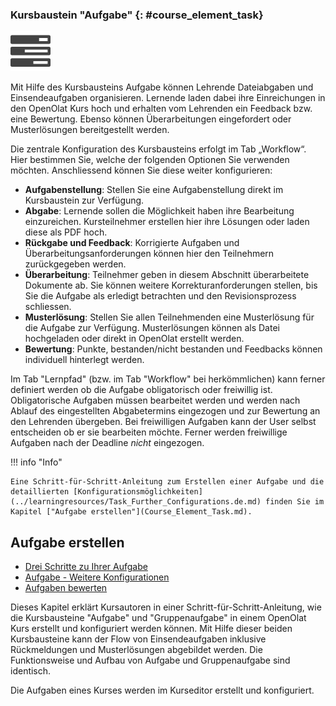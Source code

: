 ### Kursbaustein "Aufgabe" {: #course_element_task}

![Aufgabe Icon](assets/task.png)

Mit Hilfe des Kursbausteins Aufgabe können Lehrende Dateiabgaben und Einsendeaufgaben organisieren. Lernende laden dabei ihre Einreichungen in den OpenOlat Kurs hoch und erhalten vom Lehrenden ein Feedback bzw. eine Bewertung. Ebenso können Überarbeitungen eingefordert oder Musterlösungen bereitgestellt werden.

Die zentrale Konfiguration des Kursbausteins erfolgt im Tab „Workflow“. Hier bestimmen Sie, welche der folgenden Optionen Sie verwenden möchten. Anschliessend können Sie diese weiter konfigurieren:

* **Aufgabenstellung**: Stellen Sie eine Aufgabenstellung direkt im Kursbaustein zur Verfügung.
* **Abgabe**: Lernende sollen die Möglichkeit haben ihre Bearbeitung einzureichen. Kursteilnehmer erstellen hier ihre Lösungen oder laden diese als PDF hoch.
* **Rückgabe und Feedback**: Korrigierte Aufgaben und Überarbeitungsanforderungen können hier den Teilnehmern zurückgegeben werden.
* **Überarbeitung**: Teilnehmer geben in diesem Abschnitt überarbeitete Dokumente ab. Sie können weitere Korrekturanforderungen stellen, bis Sie die Aufgabe als erledigt betrachten und den Revisionsprozess schliessen.
* **Musterlösung**: Stellen Sie allen Teilnehmenden eine Musterlösung für die Aufgabe  zur Verfügung. Musterlösungen können als Datei hochgeladen oder direkt in OpenOlat erstellt werden.
* **Bewertung**: Punkte, bestanden/nicht bestanden und Feedbacks können individuell hinterlegt werden.

 Im Tab "Lernpfad" (bzw. im Tab "Workflow" bei herkömmlichen) kann ferner definiert werden ob die Aufgabe obligatorisch oder freiwillig ist. Obligatorische Aufgaben müssen bearbeitet werden und werden nach Ablauf des eingestellten Abgabetermins eingezogen und zur Bewertung an den Lehrenden übergeben. Bei freiwilligen Aufgaben kann der User selbst entscheiden ob er sie bearbeiten möchte. Ferner werden freiwillige Aufgaben nach der Deadline _nicht_ eingezogen.

!!! info "Info"

    Eine Schritt-für-Schritt-Anleitung zum Erstellen einer Aufgabe und die detaillierten [Konfigurationsmöglichkeiten](../learningresources/Task_Further_Configurations.de.md) finden Sie im Kapitel ["Aufgabe erstellen"](Course_Element_Task.md).

## Aufgabe erstellen

* [Drei Schritte zu Ihrer Aufgabe](../task/Three_Steps_to_Your_Task.de.md)
* [Aufgabe - Weitere Konfigurationen](Task_Further_Configurations.de.md)
* [Aufgaben bewerten](Assess_tasks.de.md)

Dieses Kapitel erklärt Kursautoren in einer Schritt-für-Schritt-Anleitung, wie die Kursbausteine "Aufgabe" und "Gruppenaufgabe" in einem OpenOlat Kurs erstellt und konfiguriert werden können. Mit Hilfe dieser beiden Kursbausteine kann der Flow von Einsendeaufgaben inklusive Rückmeldungen und Musterlösungen abgebildet werden. Die Funktionsweise und Aufbau von Aufgabe und Gruppenaufgabe sind identisch.

Die Aufgaben eines Kurses werden im Kurseditor erstellt und konfiguriert.
